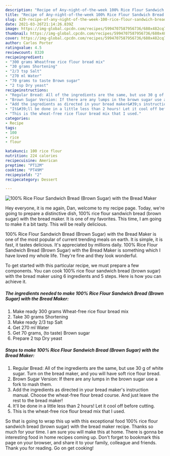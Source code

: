 ```yaml
---
description: "Recipe of Any-night-of-the-week 100% Rice Flour Sandwich Bread (Brown Sugar) with the Bread Maker"
title: "Recipe of Any-night-of-the-week 100% Rice Flour Sandwich Bread (Brown Sugar) with the Bread Maker"
slug: 429-recipe-of-any-night-of-the-week-100-rice-flour-sandwich-bread-brown-sugar-with-the-bread-maker
date: 2021-03-26T21:14:26.839Z
image: https://img-global.cpcdn.com/recipes/5994707587956736/680x482cq70/100-rice-flour-sandwich-bread-brown-sugar-with-the-bread-maker-recipe-main-photo.jpg
thumbnail: https://img-global.cpcdn.com/recipes/5994707587956736/680x482cq70/100-rice-flour-sandwich-bread-brown-sugar-with-the-bread-maker-recipe-main-photo.jpg
cover: https://img-global.cpcdn.com/recipes/5994707587956736/680x482cq70/100-rice-flour-sandwich-bread-brown-sugar-with-the-bread-maker-recipe-main-photo.jpg
author: Carlos Porter
ratingvalue: 4.5
reviewcount: 8320
recipeingredient:
- "300 grams Wheatfree rice flour bread mix"
- "30 grams Shortening"
- "2/3 tsp Salt"
- "270 ml Water"
- "70 grams to taste Brown sugar"
- "2 tsp Dry yeast"
recipeinstructions:
- "Regular Bread: All of the ingredients are the same, but use 30 g of white sugar. Turn on the bread maker, and you will have soft rice flour bread."
- "Brown Sugar Version: If there are any lumps in the brown sugar use a fork to mash them."
- "Add the ingredients as directed in your bread maker&#39;s instruction manual. Choose the wheat-free flour bread course. And just leave the rest to the bread maker!"
- "It&#39;ll be done in a little less than 2 hours! Let it cool off before cutting."
- "This is the wheat-free rice flour bread mix that I used."
categories:
- Recipe
tags:
- 100
- rice
- flour

katakunci: 100 rice flour 
nutrition: 224 calories
recipecuisine: American
preptime: "PT12M"
cooktime: "PT49M"
recipeyield: "2"
recipecategory: Dessert

---
```



![100% Rice Flour Sandwich Bread (Brown Sugar) with the Bread Maker](https://img-global.cpcdn.com/recipes/5994707587956736/680x482cq70/100-rice-flour-sandwich-bread-brown-sugar-with-the-bread-maker-recipe-main-photo.jpg)

Hey everyone, it is me again, Dan, welcome to my recipe page. Today, we're going to prepare a distinctive dish, 100% rice flour sandwich bread (brown sugar) with the bread maker. It is one of my favorites. This time, I am going to make it a bit tasty. This will be really delicious.



100% Rice Flour Sandwich Bread (Brown Sugar) with the Bread Maker is one of the most popular of current trending meals on earth. It is simple, it is fast, it tastes delicious. It's appreciated by millions daily. 100% Rice Flour Sandwich Bread (Brown Sugar) with the Bread Maker is something which I have loved my whole life. They're fine and they look wonderful.


To get started with this particular recipe, we must prepare a few components. You can cook 100% rice flour sandwich bread (brown sugar) with the bread maker using 6 ingredients and 5 steps. Here is how you can achieve it.

<!--inarticleads1-->

##### The ingredients needed to make 100% Rice Flour Sandwich Bread (Brown Sugar) with the Bread Maker:

1. Make ready 300 grams Wheat-free rice flour bread mix
1. Take 30 grams Shortening
1. Make ready 2/3 tsp Salt
1. Get 270 ml Water
1. Get 70 grams, (to taste) Brown sugar
1. Prepare 2 tsp Dry yeast




<!--inarticleads2-->

##### Steps to make 100% Rice Flour Sandwich Bread (Brown Sugar) with the Bread Maker:

1. Regular Bread: All of the ingredients are the same, but use 30 g of white sugar. Turn on the bread maker, and you will have soft rice flour bread.
1. Brown Sugar Version: If there are any lumps in the brown sugar use a fork to mash them.
1. Add the ingredients as directed in your bread maker&#39;s instruction manual. Choose the wheat-free flour bread course. And just leave the rest to the bread maker!
1. It&#39;ll be done in a little less than 2 hours! Let it cool off before cutting.
1. This is the wheat-free rice flour bread mix that I used.




So that is going to wrap this up with this exceptional food 100% rice flour sandwich bread (brown sugar) with the bread maker recipe. Thanks so much for your time. I am sure you will make this at home. There is gonna be interesting food in home recipes coming up. Don't forget to bookmark this page on your browser, and share it to your family, colleague and friends. Thank you for reading. Go on get cooking!
